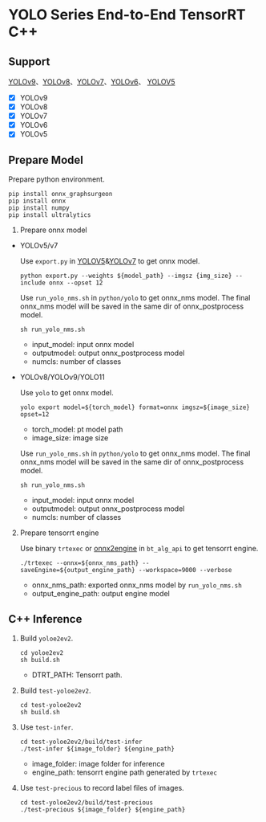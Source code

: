 # YOLO Series End-to-End TensorRT C++ 

## Support
[YOLOv9](https://github.com/WongKinYiu/yolov9)、[YOLOv8](https://v8docs.ultralytics.com/)、[YOLOv7](https://github.com/WongKinYiu/yolov7)、[YOLOv6](https://github.com/meituan/YOLOv6)、 [YOLOV5](https://github.com/ultralytics/yolov5)

- [x] YOLOv9
- [x] YOLOv8
- [x] YOLOv7
- [x] YOLOv6
- [x] YOLOv5

##  Prepare Model

Prepare python environment.

```
pip install onnx_graphsurgeon
pip install onnx
pip install numpy
pip install ultralytics
```

1. Prepare onnx model

* YOLOv5/v7

    Use `export.py` in [YOLOV5](https://github.com/ultralytics/yolov5)&[YOLOv7](https://github.com/WongKinYiu/yolov7) to get onnx model.

    ```
    python export.py --weights ${model_path} --imgsz {img_size} --include onnx --opset 12
    ```

    Use `run_yolo_nms.sh` in `python/yolo` to get onnx_nms model. The final onnx_nms model will be saved in the same dir of onnx_postprocess model.

    ```
    sh run_yolo_nms.sh
    ```

    * input_model: input onnx model
    * outputmodel: output onnx_postprocess model
    * numcls: number of classes 

* YOLOv8/YOLOv9/YOLO11

    Use `yolo` to get onnx model.
    ```
    yolo export model=${torch_model} format=onnx imgsz=${image_size} opset=12
    ```

    * torch_model: pt model path
    * image_size: image size

    Use `run_yolo_nms.sh` in `python/yolo` to get onnx_nms model. The final onnx_nms model will be saved in the same dir of onnx_postprocess model.

    ```
    sh run_yolo_nms.sh
    ```

    * input_model: input onnx model
    * outputmodel: output onnx_postprocess model
    * numcls: number of classes 

2. Prepare tensorrt engine

    Use binary `trtexec` or [onnx2engine](../../onnx2engine/README.md) in `bt_alg_api` to get tensorrt engine.

    ```
    ./trtexec --onnx=${onnx_nms_path} --saveEngine=${output_engine_path} --workspace=9000 --verbose   
    ```

    * onnx_nms_path: exported onnx_nms model by `run_yolo_nms.sh`
    * output_engine_path: output engine model


## C++ Inference 

1. Build `yoloe2ev2`.

    ```
    cd yoloe2ev2
    sh build.sh
    ```

    * DTRT_PATH: Tensorrt path.

2. Build `test-yoloe2ev2`.

    ```
    cd test-yoloe2ev2
    sh build.sh
    ```

3. Use `test-infer`.

    ```
    cd test-yoloe2ev2/build/test-infer
    ./test-infer ${image_folder} ${engine_path}
    ```

    * image_folder: image folder for inference
    * engine_path: tensorrt engine path generated by `trtexec`

4. Use `test-precious` to record label files of images.

    ```
    cd test-yoloe2ev2/build/test-precious
    ./test-precious ${image_folder} ${engine_path}
    
    ```